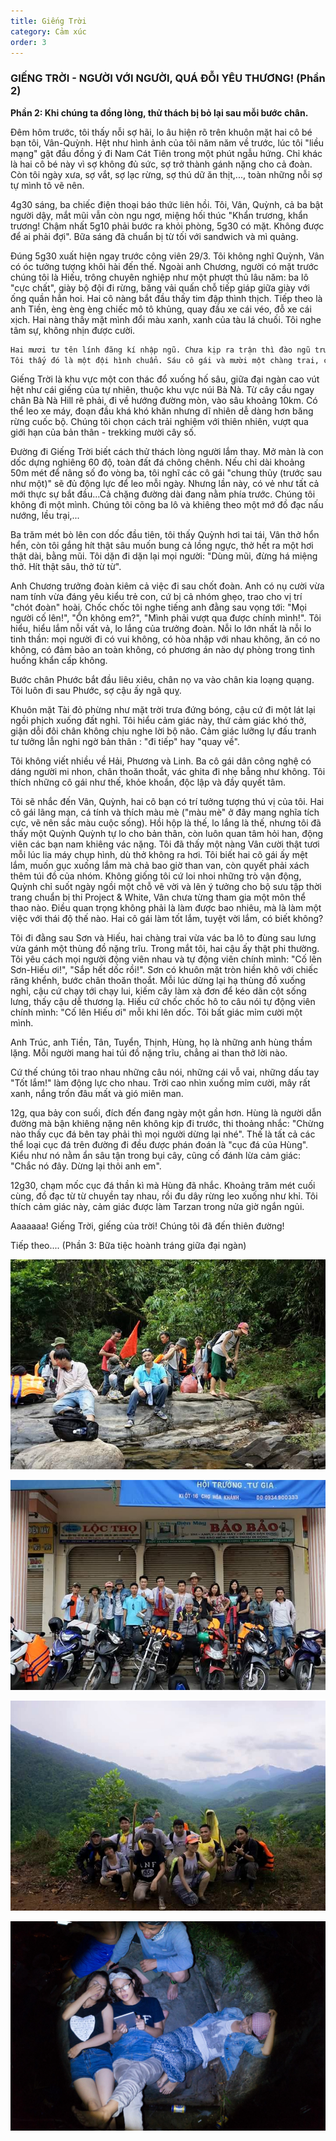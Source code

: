 ```yaml
---
title: Giếng Trời
category: Cảm xúc
order: 3
---
```


### GIẾNG TRỜI - NGƯỜI VỚI NGƯỜI, QUÁ ĐỖI YÊU THƯƠNG! (Phần 2)

**Phần 2: Khi chúng ta đồng lòng, thử thách bị bỏ lại sau mỗi bước chân.**

Đêm hôm trước, tôi thấy nỗi sợ hãi, lo âu hiện rõ trên khuôn mặt hai cô bé bạn tôi, Vân-Quỳnh. Hệt như hình ảnh của tôi năm năm về trước, lúc tôi "liều mạng" gật đầu đồng ý đi Nam Cát Tiên trong một phút ngẫu hứng. Chỉ khác là hai cô bé này vì sợ không đủ sức, sợ trở thành gánh nặng cho cả đoàn. Còn tôi ngày xưa, sợ vắt, sợ lạc rừng, sợ thú dữ ăn thịt,..., toàn những nỗi sợ tự mình tô vẽ nên.

4g30 sáng, ba chiếc điện thoại báo thức liên hồi. Tôi, Vân, Quỳnh, cả ba bật người dậy, mắt mũi vẫn còn ngu ngơ, miệng hối thúc "Khẩn trương, khẩn trương! Chậm nhất 5g10 phải bước ra khỏi phòng, 5g30 có mặt. Không được để ai phải đợi". Bữa sáng đã chuẩn bị từ tối với sandwich và mì quảng.

Đúng 5g30 xuất hiện ngay trước công viên 29/3. Tôi không nghĩ Quỳnh, Vân có óc tưởng tượng khôi hài đến thế. Ngoài anh Chương, người có mặt trước chúng tôi là Hiếu, trông chuyên nghiệp như một phượt thủ lâu năm: ba lô "cực chất", giày bộ đội đi rừng, băng vải quấn chỗ tiếp giáp giữa giày với ống quần hẳn hoi. Hai cô nàng bắt đầu thấy tim đập thình thịch. Tiếp theo là anh Tiền, èng èng èng chiếc mô tô khủng, quay đầu xe cái véo, đỗ xe cái xịch. Hai nàng thấy mặt mình đổi màu xanh, xanh của tàu lá chuối. Tôi nghe tâm sự, không nhịn được cười.

```bash
Hai mươi tư tên lính đăng kí nhập ngũ. Chưa kịp ra trận thì đào ngũ trước bảy tên. Còn lại mười bảy tên "lì đòn". 
Tôi thấy đó là một đội hình chuẩn. Sáu cô gái và mười một chàng trai, chưa dám khẳng định về thể chất, nhưng rất chuẩn về tinh thần, ý chí, quyết tâm. Tôi may mắn được đồng hành.
```

Giếng Trời là khu vực một con thác đổ xuống hố sâu, giữa đại ngàn cao vút hệt như cái giếng của tự nhiên, thuộc khu vực núi Bà Nà. Từ cây cầu ngay chân Bà Nà Hill rẽ phải, đi về hướng đường mòn, vào sâu khoảng 10km. Có thể leo xe máy, đoạn đầu khá khó khăn nhưng dĩ nhiên dễ dàng hơn băng rừng cuốc bộ. Chúng tôi chọn cách trải nghiệm với thiên nhiên, vượt qua giới hạn của bản thân - trekking mười cây số.

Đường đi Giếng Trời biết cách thử thách lòng người lắm thay. Mở màn là con dốc dựng nghiêng 60 độ, toàn đất đá chông chênh. Nếu chỉ dài khoảng 50m mét để nâng số đo vòng ba, tôi nghĩ các cô gái "chung thủy (trước sau như một)" sẽ đủ động lực để leo mỗi ngày. Nhưng lần này, có vẻ như tất cả mới thực sự bắt đầu...Cả chặng đường dài đang nằm phía trước. Chúng tôi không đi một mình. Chúng tôi cõng ba lô và khiêng theo một mớ đồ đạc nấu nướng, lều trại,...

Ba trăm mét bò lên con dốc đầu tiên, tôi thấy Quỳnh hơi tai tái, Vân thở hổn hển, còn tôi gắng hít thật sâu muốn bung cả lồng ngực, thở hết ra một hơi thật dài, bằng mũi. Tôi dặn đi dặn lại mọi người: "Dùng mũi, đừng há miệng thở. Hít thật sâu, thở từ từ".

Anh Chương trưởng đoàn kiêm cả việc đi sau chốt đoàn. Anh có nụ cười vừa nam tính vừa đáng yêu kiểu trẻ con, cứ bị cả nhóm ghẹo, trao cho vị trí "chót đoàn" hoài. Chốc chốc tôi nghe tiếng anh đằng sau vọng tới: "Mọi người cố lên!", "Ổn không em?", "Mình phải vượt qua được chính mình!". Tôi hiểu, hiểu lắm nỗi vất vả, lo lắng của trưởng đoàn. Nỗi lo lớn nhất là nỗi lo tinh thần: mọi người đi có vui không, có hòa nhập với nhau không, ăn có no không, có đảm bảo an toàn không, có phương án nào dự phòng trong tình huống khẩn cấp không.

Bước chân Phước bắt đầu liêu xiêu, chân nọ va vào chân kia loạng quạng. Tôi luôn đi sau Phước, sợ cậu ấy ngã quỵ.

Khuôn mặt Tài đỏ phừng như mặt trời trưa đứng bóng, cậu cứ đi một lát lại ngồi phịch xuống đất nghỉ. Tôi hiểu cảm giác này, thứ cảm giác khó thở, giận dỗi đôi chân không chịu nghe lời bộ não. Cảm giác lưỡng lự đấu tranh tư tưởng lẫn nghi ngờ bản thân : "đi tiếp" hay "quay về".

Tôi không viết nhiều về Hải, Phương và Linh. Ba cô gái dân công nghệ có dáng người mi nhon, chân thoăn thoắt, vác ghita đi nhẹ bẫng như không. Tôi thích những cô gái như thế, khỏe khoắn, độc lập và đầy quyết tâm.

Tôi sẽ nhắc đến Vân, Quỳnh, hai cô bạn có trí tưởng tượng thú vị của tôi. Hai cô gái lãng mạn, cá tính và thích màu mè ("màu mè" ở đây mang nghĩa tích cực, vẽ nên sắc màu cuộc sống). Hồi hộp là thế, lo lắng là thế, nhưng tôi đã thấy một Quỳnh Quỳnh tự lo cho bản thân, còn luôn quan tâm hỏi han, động viên các bạn nam khiêng vác nặng. Tôi đã thấy một nàng Vân cười thật tươi mỗi lúc lia máy chụp hình, dù thở không ra hơi. Tôi biết hai cô gái ấy mệt lắm, muốn gục xuống lắm mà chả bao giờ than van, còn quyết phải xách thêm túi đồ của nhóm. Không giống tôi cứ loi nhoi những trò vận động, Quỳnh chỉ suốt ngày ngồi một chỗ vẽ vời và lên ý tưởng cho bộ sưu tập thời trang chuẩn bị thi Project & White, Vân chưa từng tham gia một môn thể thao nào. Điều quan trọng không phải là làm được bao nhiêu, mà là làm một việc với thái độ thế nào. Hai cô gái làm tốt lắm, tuyệt vời lắm, có biết không?

Tôi đi đằng sau Sơn và Hiếu, hai chàng trai vừa vác ba lô to đùng sau lưng vừa gánh một thùng đồ nặng trĩu. Trong mắt tôi, hai cậu ấy thật phi thường. Tôi yêu cách mọi người động viên nhau và tự động viên chính mình: "Cố lên Sơn-Hiếu ơi!", "Sắp hết dốc rồi!". Sơn có khuôn mặt tròn hiền khô với chiếc răng khểnh, bước chân thoăn thoắt. Mỗi lúc dừng lại hạ thùng đồ xuống nghỉ, cậu cứ chạy tới chạy lui, kiếm cây làm xà đơn để kéo dãn cột sống lưng, thấy cậu dễ thương lạ. Hiếu cứ chốc chốc hô to câu nói tự động viên chính mình: "Cố lên Hiếu ơi" mỗi khi lên dốc. Tôi bất giác mỉm cười một mình.

Anh Trúc, anh Tiền, Tân, Tuyển, Thịnh, Hùng, họ là những anh hùng thầm lặng. Mỗi người mang hai túi đồ nặng trĩu, chẳng ai than thở lời nào.

Cứ thế chúng tôi trao nhau những câu nói, những cái vỗ vai, những dấu tay "Tốt lắm!" làm động lực cho nhau. Trời cao nhìn xuống mỉm cười, mây rất xanh, nắng trốn đâu mất và gió miên man.

12g, qua bảy con suối, đích đến đang ngày một gần hơn. Hùng là người dẫn đường mà bận khiêng nặng nên không kịp đi trước, thi thoảng nhắc: "Chừng nào thấy cục đá bên tay phải thì mọi người dừng lại nhé". Thế là tất cả các thể loại cục đá trên đường đi đều được phán đoán là "cục đá của Hùng". Kiểu như nó nằm ẩn sâu tận trong bụi cây, cũng cố đánh lừa cảm giác: "Chắc nó đây. Dừng lại thôi anh em".

12g30, chạm mốc cục đá thần kì mà Hùng đã nhắc. Khoảng trăm mét cuối cùng, đồ đạc từ từ chuyền tay nhau, rồi đu dây rừng leo xuống như khỉ. Tôi thích cảm giác này, cảm giác được làm Tarzan trong nửa giờ ngắn ngủi.

Aaaaaaa! Giếng Trời, giếng của trời! Chúng tôi đã đến thiên đường!

Tiếp theo.... (Phần 3: Bữa tiệc hoành tráng giữa đại ngàn)

![Gieng troi 03_1](../../images/giengtroi/giengtroi03_1.jpg)

![Gieng troi 03_2](../../images/giengtroi/giengtroi03_2.jpg)

![Gieng troi 03_3](../../images/giengtroi/giengtroi03_3.jpg)

![Gieng troi 03_4](../../images/giengtroi/giengtroi03_4.jpg)
